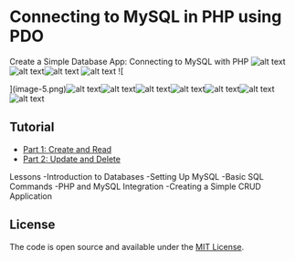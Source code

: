 # Connecting to MySQL in PHP using PDO

Create a Simple Database App: Connecting to MySQL with PHP
![alt text](image.png)![alt text](image-1.png)![alt text](image-2.png)
![![alt text](image-4.png)](image-3.png)
![
    
](image-5.png)![alt text](image-6.png)![alt text](image-7.png)![alt text](image-8.png)![alt text](image-9.png)![alt text](image-10.png)![alt text](image-11.png)![alt text](image-12.png)

## Tutorial

- [Part 1: Create and Read](https://www.taniarascia.com/create-a-simple-database-app-connecting-to-mysql-with-php/)
- [Part 2: Update and Delete](https://www.taniarascia.com/create-a-simple-crud-database-app-php-update-delete/)


Lessons
-Introduction to Databases
-Setting Up MySQL
-Basic SQL Commands
-PHP and MySQL Integration
-Creating a Simple CRUD Application
   
    
## License

The code is open source and available under the [MIT License](LICENSE).


